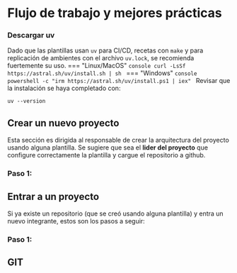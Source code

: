 # Flujo de trabajo y mejores prácticas
<!-- En el futuro flujo de trabajo se explica como se trabaja en equipo, pull requests, cuantas personas deben ser reviewers, conventional commits, lo que ocurre en CI/CD, etc -->
### Descargar uv
Dado que las plantillas usan `uv` para CI/CD, recetas con `make` y para replicación de ambientes con el archivo `uv.lock`, se recomienda fuertemente su uso. 
=== "Linux/MacOS"
	``` console
	curl -LsSf https://astral.sh/uv/install.sh | sh	
	```
=== "Windows"
	```console
	powershell -c "irm https://astral.sh/uv/install.ps1 | iex"
	```
Revisar que la instalación se haya completado con:
```
uv --version
```
## Crear un nuevo proyecto
Esta sección es dirigida al responsable de crear la arquitectura del proyecto usando alguna plantilla. Se sugiere que sea el **lider del proyecto** que configure correctamente la plantilla y cargue el repositorio a github.
### Paso 1: 
## Entrar a un proyecto
Si ya existe un repositorio (que se creó usando alguna plantilla) y entra un nuevo integrante, estos son los pasos a seguir:

### Paso 1: 

## GIT
